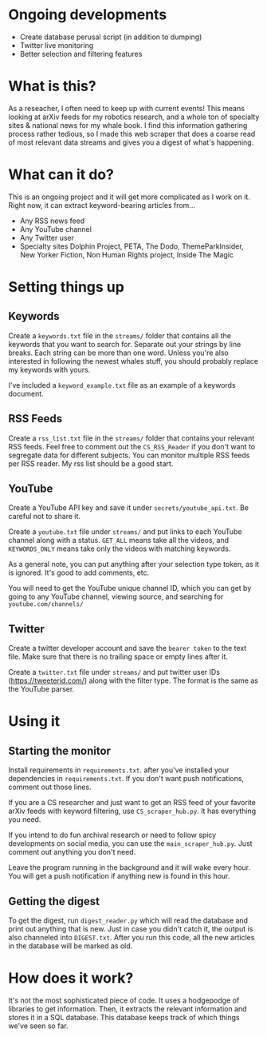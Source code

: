 # Ongoing developments
* Create database perusal script (in addition to dumping)
* Twitter live monitoring 
* Better selection and filtering features 

# What is this?
As a reseacher, I often need to keep up with current events! This means looking at arXiv feeds for my robotics research, and a whole ton of specialty sites & national news for my whale book. 
I find this information gathering process rather tedious, so I made this web scraper that does a coarse read of most relevant data streams and gives you a digest of what's happening.

# What can it do? 
This is an ongoing project and it will get more complicated as I work on it. Right now, it can extract keyword-bearing articles from...
* Any RSS news feed 
* Any YouTube channel
* Any Twitter user 
* Specialty sites Dolphin Project, PETA, The Dodo, ThemeParkInsider, New Yorker Fiction, Non Human Rights project, Inside The Magic 

# Setting things up
## Keywords
Create a `keywords.txt` file in the `streams/` folder that contains all the keywords that you want to search for. Separate out your strings by line breaks. Each string can be more than one word. Unless you're also interested in following the newest whales stuff, you should probably replace my keywords with yours.

I've included a `keyword_example.txt` file as an example of a keywords document. 
## RSS Feeds
Create a `rss_list.txt` file in the `streams/` folder that contains your relevant RSS feeds. Feel free to comment out the `CS_RSS_Reader` if you don't want to segregate data for different subjects. You can monitor multiple RSS feeds per RSS reader. My rss list should be a good start. 

## YouTube 
Create a YouTube API key and save it under `secrets/youtube_api.txt`. Be careful not to share it. 

Create a `youtube.txt` file under `streams/` and put links to each YouTube channel along with a status. `GET_ALL` means take all the videos, and `KEYWORDS_ONLY` means take only the videos with matching keywords.

As a general note, you can put anything after your selection type token, as it is ignored. It's good to add comments, etc. 

You will need to get the YouTube unique channel ID, which you can get by going to any YouTube channel, viewing source, and searching for `youtube.com/channels/`

## Twitter
Create a twitter developer account and save the `bearer token` to the text file. Make sure that there is no trailing space or empty lines after it.

Create a `twitter.txt` file under `streams/` and put twitter user IDs (https://tweeterid.com/) along with the filter type. The format is the same as the YouTube parser. 
# Using it
## Starting the monitor 
Install requirements in `requirements.txt`. 
after you've installed your dependencies in `requirements.txt`. If you don't want push notifications, comment out those lines. 

If you are a CS researcher and just want to get an RSS feed of your favorite arXiv feeds with keyword filtering, use `CS_scraper_hub.py`. It has everything you need.

If you intend to do fun archival research or need to follow spicy developments on social media, you can use the `main_scraper_hub.py`. Just comment out anything you don't need. 

Leave the program running in the background and it will wake every hour. You will get a push notification if anything new is found in this hour. 

## Getting the digest
To get the digest, run `digest_reader.py` which will read the database and print out anything that is new. Just in case you didn't catch it, the output is also channeled into `DIGEST.txt`. After you run this code, all the new articles in the database will be marked as old.

# How does it work? 
It's not the most sophisticated piece of code. It uses a hodgepodge of libraries to get information. Then, it extracts the relevant information and stores it in a SQL database. This database keeps track of which things we've seen so far. 
